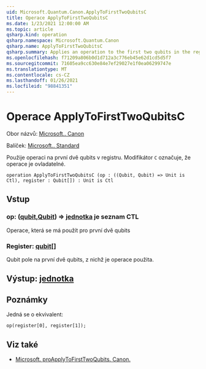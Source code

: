 ```yaml
---
uid: Microsoft.Quantum.Canon.ApplyToFirstTwoQubitsC
title: Operace ApplyToFirstTwoQubitsC
ms.date: 1/23/2021 12:00:00 AM
ms.topic: article
qsharp.kind: operation
qsharp.namespace: Microsoft.Quantum.Canon
qsharp.name: ApplyToFirstTwoQubitsC
qsharp.summary: Applies an operation to the first two qubits in the register. The modifier `C` indicates that the operation is controllable.
ms.openlocfilehash: f71209a806b0d1d712a3c776eb45e62d1cd5d5f7
ms.sourcegitcommit: 71605ea9cc630e84e7ef29027e1f0ea06299747e
ms.translationtype: MT
ms.contentlocale: cs-CZ
ms.lasthandoff: 01/26/2021
ms.locfileid: "98841351"
---
```

# <a name="applytofirsttwoqubitsc-operation"></a>Operace ApplyToFirstTwoQubitsC

Obor názvů: [Microsoft.. Canon](xref:Microsoft.Quantum.Canon)

Balíček: [Microsoft.. Standard](https://nuget.org/packages/Microsoft.Quantum.Standard)


Použije operaci na první dvě qubits v registru.
Modifikátor `C` označuje, že operace je ovladatelné.

```qsharp
operation ApplyToFirstTwoQubitsC (op : ((Qubit, Qubit) => Unit is Ctl), register : Qubit[]) : Unit is Ctl
```


## <a name="input"></a>Vstup

### <a name="op--qubitqubit--unit--is-ctl"></a>op: ([qubit](xref:microsoft.quantum.lang-ref.qubit),[Qubit](xref:microsoft.quantum.lang-ref.qubit)) => [jednotka](xref:microsoft.quantum.lang-ref.unit)  je seznam CTL

Operace, která se má použít pro první dvě qubits


### <a name="register--qubit"></a>Register: [qubit](xref:microsoft.quantum.lang-ref.qubit)[]

Qubit pole na první dvě qubits, z nichž je operace použita.



## <a name="output--unit"></a>Výstup: [jednotka](xref:microsoft.quantum.lang-ref.unit)



## <a name="remarks"></a>Poznámky

Jedná se o ekvivalent:

```qsharp
op(register[0], register[1]);
```

## <a name="see-also"></a>Viz také

- [Microsoft. proApplyToFirstTwoQubits. Canon.](xref:Microsoft.Quantum.Canon.ApplyToFirstTwoQubits)